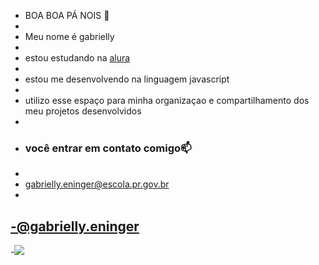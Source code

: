 -  BOA BOA PÁ NOIS 🤬
- 
- Meu nome é gabrielly
- 
- estou estudando na [alura](https://www.alura.com.br)
- 
- estou me desenvolvendo na linguagem javascript
- 
- utilizo esse espaço para minha organizaçao e compartilhamento dos meu projetos desenvolvidos
-
- ### você entrar  em contato comigo📫
-
- gabrielly.eninger@escola.pr.gov.br
-
-@gabrielly.eninger
-
-![](https://media.tenor.com/Ol6ijjkfIicAAAAC/moto-garupa.gif)
